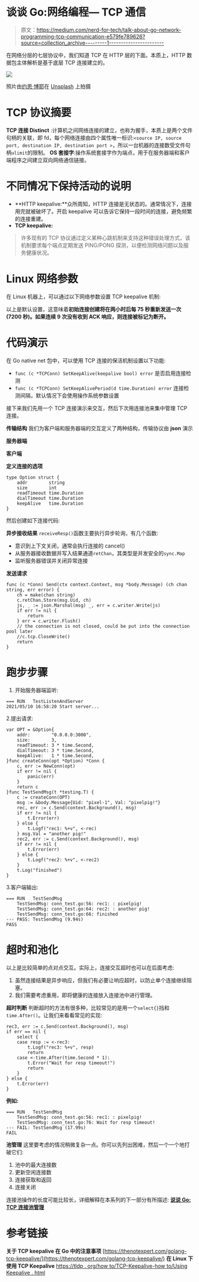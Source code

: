 # 谈谈 Go:网络编程— TCP 通信

> 原文：<https://medium.com/nerd-for-tech/talk-about-go-network-programming-tcp-communication-e579fe789626?source=collection_archive---------1----------------------->

在网络分层的七层协议中，我们知道 TCP 在 HTTP 层的下面。本质上，HTTP 数据包主体解析是基于底层 TCP 连接建立的。

![](img/62192102b2ee7f2a3e813a77e33e20a5.png)

照片由[约恩·博耶](https://unsplash.com/@yoannboyer?utm_source=medium&utm_medium=referral)在 [Unsplash](https://unsplash.com?utm_source=medium&utm_medium=referral) 上拍摄

# TCP 协议摘要

**TCP 连接 Distinct** :计算机之间网络连接的建立，也称为握手，本质上是两个文件句柄的关联，即 fd，每个网络连接由四个属性唯一标识:`<source IP, source port, destination IP, destination port >`，所以一台机器的连接数受文件句柄`ulimit`的限制。
**OS 套接字**:操作系统套接字作为端点，用于在服务器端和客户端程序之间建立双向网络通信链接。

# 不同情况下保持活动的说明

*   **HTTP keepalive:**众所周知，HTTP 连接是无状态的。通常情况下，连接用完就被破坏了。开启 keepalive 可以告诉它保持一段时间的连接，避免频繁的连接重建。
*   **TCP keepalive:**

> 许多现有的 TCP 协议通过定义某种心跳机制来支持这种错误处理方式，该机制要求每个端点定期发送 PING/PONG 探测，以便检测网络问题以及服务健康状况。

# Linux 网络参数

在 Linux 机器上，可以通过以下网络参数设置 TCP keepalive 机制:

以上是默认设置，这意味着**初始连接创建将在两小时后每 75 秒重新发送一次(7200 秒)。如果连续 9 次没有收到 ACK 响应，则连接被标记为断开。**

# 代码演示

在 Go native net 包中，可以使用 TCP 连接的保活机制设置以下功能:

*   `func (c *TCPConn) SetKeepAlive(keepalive bool) error`
    是否启用连接检测
*   `func (c *TCPConn) SetKeepAlivePeriod(d time.Duration) error`
    连接检测间隔，默认情况下会使用操作系统参数设置

接下来我们先用一个 TCP 连接演示来交互，然后下次用连接池来集中管理 TCP 连接。

**传输结构**
我们为客户端和服务器端的交互定义了两种结构，传输协议由 **json** 演示

**服务器端**

**客户端**

**定义连接的选项**

```
type Option struct {
	addr        string
	size        int
	readTimeout time.Duration
	dialTimeout time.Duration
	keepAlive   time.Duration
}
```

然后创建如下连接代码:

**异步接收结果**
`receiveResp()`函数主要执行异步轮询，有几个函数:

*   意识到上下文关闭，通常会执行连接的 cancel()
*   从服务器接收数据并写入结果通道`retChan`，其类型是并发安全的`sync.Map`
*   监听服务器错误并关闭异常连接

**发送请求**

```
func (c *Conn) Send(ctx context.Context, msg *body.Message) (ch chan string, err error) {
	ch = make(chan string)
	c.retChan.Store(msg.Uid, ch)
	js, _ := json.Marshal(msg) _, err = c.writer.Write(js)
	if err != nil {
		return
	} err = c.writer.Flush()
	// the connection is not closed, could be put into the connection pool later
	//c.tcp.CloseWrite()
	return
}
```

# 跑步步骤

1.  开始服务器端监听:

```
=== RUN   TestListenAndServer
2021/05/10 16:58:20 Start server...
```

2.提出请求:

```
var OPT = &Option{
	addr:        "0.0.0.0:3000",
	size:        3,
	readTimeout: 3 * time.Second,
	dialTimeout: 3 * time.Second,
	keepAlive:   1 * time.Second,
}func createConn(opt *Option) *Conn {
	c, err := NewConn(opt)
	if err != nil {
		panic(err)
	}
	return c
}func TestSendMsg(t *testing.T) {
	c := createConn(OPT)
	msg := &body.Message{Uid: "pixel-1", Val: "pixelpig!"}
	rec, err := c.Send(context.Background(), msg)
	if err != nil {
		t.Error(err)
	} else {
		t.Logf("rec1: %+v", <-rec)
	} msg.Val = "another pig!"
	rec2, err := c.Send(context.Background(), msg)
	if err != nil {
		t.Error(err)
	} else {
		t.Logf("rec2: %+v", <-rec2)
	}
	t.Log("finished")
}
```

3.客户端输出:

```
=== RUN   TestSendMsg
    TestSendMsg: conn_test.go:56: rec1: : pixelpig!
    TestSendMsg: conn_test.go:64: rec2: : another pig!
    TestSendMsg: conn_test.go:66: finished
--- PASS: TestSendMsg (9.94s)
PASS
```

# 超时和池化

以上是比较简单的点对点交互。实际上，连接交互超时也可以在后面考虑:

1.  虽然连接结果是异步响应，但我们有必要让响应超时，以防止单个连接继续阻塞。
2.  我们需要考虑重用，即将健康的连接放入连接池中进行管理。

**超时判断**
判断超时的方法有很多种，比较常见的是用一个`select{}`挡和`time.After()`。让我们来看看常见的实现:

```
rec3, err := c.Send(context.Background(), msg)
if err == nil {
	select {
	case resp := <-rec3:
		t.Logf("rec3: %+v", resp)
		return
	case <-time.After(time.Second * 1):
		t.Error("Wait for resp timeout!")
		return
	}
} else {
	t.Error(err)
}
```

**例如:**

```
=== RUN   TestSendMsg
    TestSendMsg: conn_test.go:56: rec1: : pixelpig!
    TestSendMsg: conn_test.go:76: Wait for resp timeout!
--- FAIL: TestSendMsg (17.99s)
FAIL
```

**池管理**
这里要考虑的情况稍微复杂一点。你可以先列出困难，然后一个一个地打破它们:

1.  池中的最大连接数
2.  更新空闲连接数
3.  连接获取和返回
4.  连接关闭

连接池操作的长度可能比较长，详细解释在本系列的下一部分有所描述: [**说说 Go: TCP 连接池管理**](/@pixelpig/talk-about-go-network-programming-tcp-connection-management-f7630a526e17)

# 参考链接

**关于 TCP keepalive 在 Go 中的注意事项**
[https://thenotexpert.com/golang-tcp-keepalive/](https://thenotexpert.com/golang-tcp-keepalive/)
**在 Linux 下使用 TCP Keepalive**
[https://tldp . org/how to/TCP-Keepalive-how to/Using Keepalive . html](https://tldp.org/HOWTO/TCP-Keepalive-HOWTO/usingkeepalive.html)